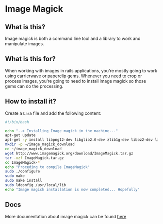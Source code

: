 # Image Magick

## What is this?

Image magick is both a command line tool and a library to work and manipulate images.

## What is this for?

When working with images in rails applications, you're mostly going to work using carrierwave or paperclip gems. Whenever you need to crop or process images, you're going to need to install image magick so those gems can do the processing.

## How to install it?

Create a `bash` file and add the following content:

```bash
#!/bin/bash

echo "--> Installing Image magick in the machine..."
apt-get update
apt-get -y install libpng12-dev libglib2.0-dev zlib1g-dev libbz2-dev libtiff4-dev libjpeg8-dev
mkdir -p ~/image_magick_download
cd ~/image_magick_download
wget http://www.imagemagick.org/download/ImageMagick.tar.gz
tar -xzf ImageMagick.tar.gz
cd ImageMagick-*
echo "Proceding to compile ImageMagick"
sudo ./configure
sudo make
sudo make install
sudo ldconfig /usr/local/lib
echo "Image magick installation is now completed... Hopefully"
```

## Docs

More documentation about image magick can be found [here](http://www.imagemagick.org/script/resources.php)
